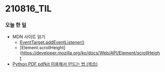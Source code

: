 # 210816_TIL

### 오늘 한 일

* MDN 사이트 읽기
  - [EventTarget.addEventListener()](https://developer.mozilla.org/ko/docs/Web/API/EventTarget/addEventListener)
  - [Element.scrollHeight](https://developer.mozilla.org/ko/docs/Web/API/Element/scrollHeight
* [Python PDF pdfkit 이용해서 만드는 법 (복습)](https://blog.naver.com/vkfkdto0209/222438897197)